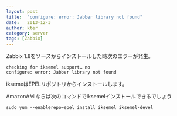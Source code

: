 ```yaml
---
layout: post
title:  "configure: error: Jabber library not found"
date:   2013-12-3
author: kter
category: server
tags: [Zabbix]
---
```

Zabbix 1.8をソースからインストールした時次のエラーが発生。

```
checking for iksemel support… no
configure: error: Jabber library not found
```


iksemeはEPELリポジトリからインストールします。

AmazonAMIならば次のコマンドでiksemelインストールできるでしょう

```
sudo yum --enablerepo=epel install iksemel iksemel-devel
```
